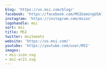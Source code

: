```yaml
---
blog: 'https://us.msi.com/blog/'
facebook: 'https://facebook.com/MSIGamingUSA'
instagram: 'https://instagram.com/msius'
logohandle: msi
sort: msi
title: MSI
twitter: msitweets
website: 'https://us.msi.com/'
youtube: 'https://youtube.com/user/MSI'
images:
- msi-icon.svg
- msi-ar21.svg
---
```

